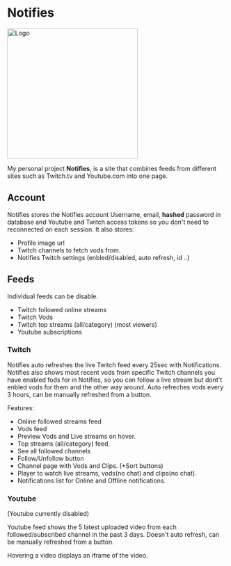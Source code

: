 # Notifies

<img src="https://github.com/mambans/Notifies/blob/master/frontend/public/logo-text.png" alt="Logo" width="300"/>

My personal project **Notifies**, is a site that combines feeds from different sites such as Twitch.tv and Youtube.com into one page.

## Account

Notifies stores the Notifies account Username, email, **hashed** password in database and Youtube and Twitch access tokens so you don't need to reconnected on each session.
It also stores:

- Profile image url
- Twitch channels to fetch vods from.
- Notifies Twitch settings (enbled/disabled, auto refresh, id ..)

## Feeds

Individual feeds can be disable.

- Twitch followed online streams
- Twitch Vods
- Twitch top streams (all/category) (most viewers)
- Youtube subscriptions

### Twitch

Notifies auto refreshes the live Twitch feed every 25sec with Notifications. Notifies also shows most recent vods from specific Twitch channels you have enabled fods for in Notifies, so you can follow a live stream but dont't enbled vods for them and the other way around. Auto refreches vods every 3 hours, can be manually refreshed from a button.

Features:

- Online followed streams feed
- Vods feed
- Preview Vods and Live streams on hover.
- Top streams (all/category) feed.
- See all followed channels
- Follow/Unfollow button
- Channel page with Vods and Clips. (+Sort buttons)
- Player to watch live streams, vods(no chat) and clips(no chat).
- Notifications list for Online and Offline notifications.

### Youtube

(Youtube currently disabled)

Youtube feed shows the 5 latest uploaded video from each followed/subscribed channel in the past 3 days. Doesn't auto refresh, can be manually refreshed from a button.

Hovering a video displays an iframe of the video.
